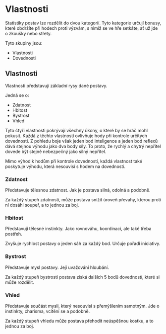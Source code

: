 # Vlastnosti

Statistiky postav lze rozdělit do dvou kategorií. Tyto kategorie
určují bonusy, které obdržíte při hodech proti výzvám, s nimiž
se ve hře setkáte, ať už jde o zkoušky nebo střety.

Tyto skupiny jsou:

+ Vlastnosti
+ Dovednosti

## Vlastnosti

Vlastnosti představují základní rysy dané postavy.

Jedná se o:

+ Zdatnost
+ Hbitost
+ Bystrost
+ Vhled

Tyto čtyři vlastnosti pokrývají všechny úkony, o které by se hráč
mohl pokusit. Každá z těchto vlastností ovlivňuje hody při kontrole
určitých dovednosti. Z pohledu boje však jeden bod inteligence a
jeden bod reflexů dává stejnou výhodu jako dva body síly. To proto,
že rychlý a chytrý nepřítel dovede být stejně nebezpečný jako silný
nepřítel.

Mimo výhod k hodům při kontrole dovedností, každá vlastnost také 
poskytuje výhodu, která nesouvisí s hodem na dovednosti.

### Zdatnost
Představuje tělesnou zdatnost. Jak je postava silná, odolná a podobně.

Za každý stupeň zdatnosti, může postava snížit úroveň převahy, kterou
proti ní dosáhl soupeř, a to jednou za boj.

### Hbitost
Představují tělesné instinkty. Jako rovnováhu, koordinaci, ale také 
třeba postřeh.

Zvyšuje rychlost postavy o jeden sáh za každý bod. Určuje pořadí iniciativy. 

### Bystrost
Představuje mysl postavy. Její uvažování hloubání.

Za každý stupeň bystrosti postava získá dalších 5 bodů dovedností,
které si může rozdělit.

### Vhled
Představuje součást mysli, který nesouvisí s přemýšlením samotným. 
Jde o instinkty, charisma, vcítění se a podobně.

Za každý stupeň vhledu může postava přehodit neúspěšnou kostku, a to
jednou za boj.
